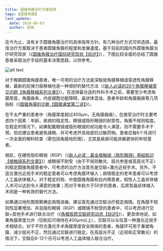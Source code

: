 ```yaml
---
title: 圆锥角膜治疗方案指导
tags: [圆锥角膜]
last_update:
  date: 2018-08-03
  author: 张旗
---
```


迄今为止，没有关于圆锥角膜治疗的具体指导方针。有几种治疗方式可供选择，最佳治疗方案取决于患者圆锥角膜的程度和发展速度。基于目前的国内外圆锥角膜治疗研究现状（《[圆锥角膜治疗国际研究现状【综述】](http://mp.weixin.qq.com/s?__biz=MzU1MTg5NDE4OA==&mid=2247483698&idx=7&sn=55d4222ad352a0bbd286eeb98f86190f&chksm=fb8b2cf1ccfca5e7ebc20f3a1a87105ae8bbf16907880c384bdb12a782c89f9614d13a2bd59d&scene=21#wechat_redirect)》），下图比较全面的总结了圆锥患者采取治疗手段的基本决策思路，以供参考。

![alt text](/knowledge/assets/圆锥角膜治疗方案指导.png)

对于晚期圆锥角膜患者，唯一可用的治疗方法是深板层角膜移植或穿透性角膜移植，最新的前弹力层移植也是一种很好的替代方法（《[新人必读的20个角膜移植常见问题【角膜移植系列文章】](http://mp.weixin.qq.com/s?__biz=MzU1MTg5NDE4OA==&mid=2247483702&idx=4&sn=34088c85dc570d2173df5b09738cfbcc&chksm=fb8b2cf5ccfca5e33c390e8d3515d1b1a6bda991d95183da6d0d41e86b434f3845c69f9e456e&scene=21#wechat_redirect)》）。在选择最合适的外科手术之前，需要至少考虑角膜厚度，角膜曲率，内皮细胞功能障碍，晶状体混浊，患者年龄和角膜瘢痕等几项指标（《[圆锥角膜的诊断【圆锥课堂第二讲】](http://mp.weixin.qq.com/s?__biz=MzU1MTg5NDE4OA==&mid=2247483693&idx=2&sn=d95d4d7c3270ae4a0401c642b02b3bf2&chksm=fb8b2ceeccfca5f868393094d2773aebae8f4ce0d5ecbb6e1474549a66731fd6ba3d78df4ff9&scene=21#wechat_redirect)》）。

在不太严重的患者中（角膜厚度超过400μm，无角膜瘢痕），在接受治疗时主要考虑四个因素：年龄，疾病的稳定性，眼镜或隐形眼镜的耐受性，角膜不规则程度。在稳定的情况下，如果配戴眼镜或隐形眼镜的视功能令人满意，则不需要手术干预，但应建议患者避免揉眼、并可考虑开具局部抗过敏药物。患者应每6个月进行一次全面的眼科检查（需包括角膜地形图），尤其是疾病可能进展更快的年轻患者。

相反，在硬性隐形眼镜（RGP）（《[新人必读：最全接触镜（隐形眼镜）基础知识【接触镜系列文章】](http://mp.weixin.qq.com/s?__biz=MzU1MTg5NDE4OA==&mid=2247483702&idx=3&sn=c60210729758d0b103cc59fe4c346892&chksm=fb8b2cf5ccfca5e3c18b44d0128d9148e1498f7654c8b3139bd49e0c2af28255731461afa55e&scene=21#wechat_redirect)》）或眼镜不耐受（由于不规则散光、屈光参差或高屈光不正）的稳定圆锥角膜患者中，可考虑的治疗方法首先是交联+激光近视手术。另外，不适合激光近视手术的稳定患者可以考虑角膜环植入；病情稳定的老年患者可以考虑人工晶状体植入。对于稳定的轻、中度圆锥角膜和白内障患者，假性人工晶状体植入术可以达到令人满意的效果；而对于年龄大于50岁的患者，后房型晶状体植入术则是一种有效的替代方法。

如果通过地形图观察确定病情进展，建议首先通过交联治疗稳定病情。在角膜不规则性显著增加、并且隐形眼镜（RGP）或眼镜不耐受的患者中，可以考虑进行交联+其他手术进行联合治疗（《[角膜胶原交联研究动态【综述】](http://mp.weixin.qq.com/s?__biz=MzU1MTg5NDE4OA==&mid=2247483688&idx=2&sn=7bc58d579447d6f46e9474f97e9370fd&chksm=fb8b2cebccfca5fd9acacf9279254fae793ca8c9b2d99b11c7de574b3d3633809acefa9187a7&scene=21#wechat_redirect)》）。更具体地说，如果角膜厚度允许（切削后可保持在400μm以上），交联可以与任意一种激光近视手术相结合。对于不符合激光手术角膜厚度安全限值的患者，角膜环可用于重塑角膜、减少屈光不正，然后通过交联进行稳定。在高屈光不正（近视和正常散光）的情况下，交联后6-12个月可以考虑人工晶体植入联合治疗。

---

[^1]: Andreanos KD, Hashemi K, Petrelli M, Droutsas K, Georgalas I, Kymionis GD. Keratoconus Treatment Algorithm. Ophthalmology and Therapy. 2017;6(2):245-262. doi:10.1007/s40123-017-0099-1. https://www.ncbi.nlm.nih.gov/pmc/articles/PMC5693837/#CR110

[^2]: Gomes JA, et al. Global consensus on keratoconus and ectatic diseases. Cornea. 2015;34(4):359–369. https://www.ncbi.nlm.nih.gov/pubmed/25738235
